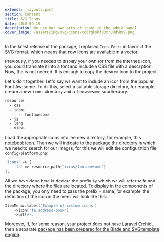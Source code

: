 ```yaml
---
extends: _layouts.post
section: content
title: SVG Icons
date: 2020-09-19
description: We use our own sets of icons in the admin panel
cover_image: /assets/img/svg-icons/cc6rghokf83xr80dh899.png
---
```



In the latest release of the package, I replaced `Icon Fonts` in favor of the SVG format, which means that now icons are available in a vector.

Previously, if you needed to display your own (or from the Internet) icon, you could translate it into a font and include a CSS file with a description. Now, this is not needed. It is enough to copy the desired icon to the project.

Let's do it together. Let's say we want to include an icon from the popular Font Awesome. To do this, select a suitable storage directory, for example, create a new `icons` directory and a `fontawesome` subdirectory:

```bash
resources
  - css 
  - icons
      -- fontawesome 
  - js
  - lang
  - views
```

Load the appropriate icons into the new directory, for example, this [notebook icon](https://github.com/FortAwesome/Font-Awesome/blob/ce084cb3463f15fd6b001eb70622d00a0e43c56c/svgs/solid/address-book.svg). Then we will indicate to the package the directory in which we need to search for our images, for this we will edit the configuration file `config/platform.php`:


```php
'icons' => [
    'fa' => resource_path('icons/fontawesome')
],
```

All we have done here is declare the prefix by which we will refer to fa and the directory where the files are located.
To display in the components of the package, you only need to pass the prefix + name, for example, the definition of the icon in the menu will look like this:

```php
ItemMenu::label('Example of custom icons')
    ->icon('fa.address-book')
    ->url(#);
```

Moreover, if, for some reason, your project does not have [Laravel Orchid](http://orchid.software/), then a separate [package has been prepared for the Blade and SVG template engine](https://github.com/orchidsoftware/blade-icons).
